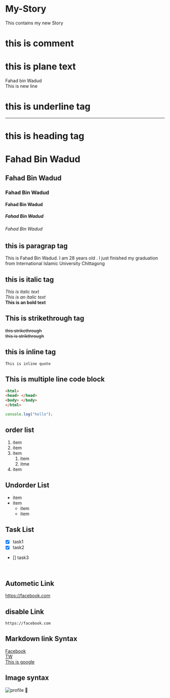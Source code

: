 # My-Story
This contains my new Story
# this is comment
<!--Markdown Testing-->

# this is plane text
Fahad bin Wadud  <br>
This is new line 
# this is underline tag
___  

# this is heading tag

# Fahad Bin Wadud

## Fahad Bin Wadud

### Fahad Bin Wadud

#### Fahad Bin Wadud

##### Fahad Bin Wadud

###### Fahad Bin Wadud  
## this is paragrap tag
<p> This is Fahad Bin Wadud. I am 28 years old . I just finished my graduation from International Islamic University Chittagong </p>

## this is italic tag

<i>This is italic text </i><br>
_This is an italic text_  
__This is an bold text__  

## This is  strikethrough tag
<del> this strikethrough </del>  
~~this is strikthrough~~  
## this is inline tag
`This is inline quote` 
## This is multiple line code block
``` html
<html>
<head> </head>
<body> </body>
</html> 
```
```javascript
console.log("hello");
```
## order list

1. item  
2. item
3. item
   1. item
   1. itme  
4. item

## Undorder List
- item
- item
   - item
   - item
## Task List

- [x] task1
- [x] task2
- [] task3
 <br>

## Autometic Link
https://facebook.com

## disable Link
`https://facebook.com`

## Markdown link Syntax  

 [Facebook](https://facebook.com)  
 [TW][Twitter]  
 [This is google][Google]

 <!-- all link is here-->  
 [Twitter]: https://twitter.com
 [Google]: https://google.com
 ## Image syntax
 ![profile](./Guru99.PNG)
🙂
